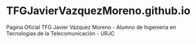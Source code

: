 # TFGJavierVazquezMoreno.github.io
Pagina Oficial TFG Javier Vázquez Moreno - Alumno de Ingenieria en Tecnologias de la Telecomunicación - URJC
